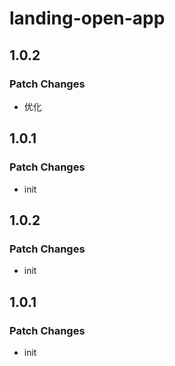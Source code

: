 # landing-open-app

## 1.0.2

### Patch Changes

- 优化

## 1.0.1

### Patch Changes

- init

## 1.0.2

### Patch Changes

- init

## 1.0.1

### Patch Changes

- init
